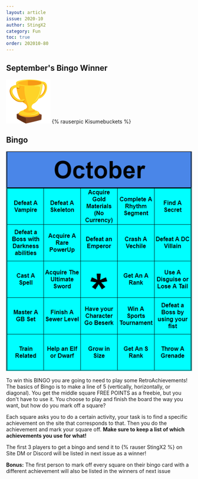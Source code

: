 ```yaml
---
layout: article
issue: 2020-10
author: StingX2
category: Fun
toc: true
order: 202010-80
---
```


## September's Bingo Winner

<div class="bingo-winner">
  <img class="bingo-trophy" src="img/trophy.png" alt="trophy" />
  {% rauserpic Kisumebuckets %}
</div>

## Bingo

![bingo](img/bingo.png)

To win this BINGO you are going to need to play some RetroAchievements! The basics of Bingo is to make a line of 5 (vertically, horizontally, or diagonal). You get the middle square FREE POINTS as a freebie, but you don't have to use it. You choose to play and finish the board the way you want, but how do you mark off a square?

Each square asks you to do a certain activity, your task is to find a specific achievement on the site that corresponds to that. Then you do the achievement and mark your square off. **Make sure to keep a list of which achievements you use for what!**

The first 3 players to get a bingo and send it to {% rauser StingX2 %} on Site DM or Discord will be listed in next issue as a winner!

**Bonus:** The first person to mark off every square on their bingo card with a different achievement will also be listed in the winners of next issue
